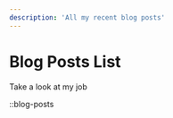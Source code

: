 ```yaml
---
description: 'All my recent blog posts'
---
```


# Blog Posts List

Take a look at my job

::blog-posts
